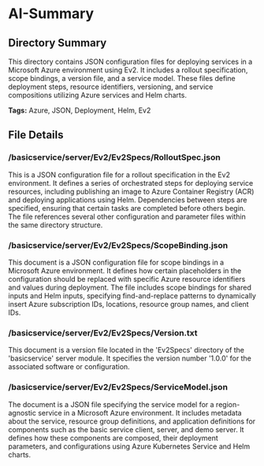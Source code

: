 # AI-Summary
## Directory Summary
This directory contains JSON configuration files for deploying services in a Microsoft Azure environment using Ev2. It includes a rollout specification, scope bindings, a version file, and a service model. These files define deployment steps, resource identifiers, versioning, and service compositions utilizing Azure services and Helm charts.

**Tags:** Azure, JSON, Deployment, Helm, Ev2

## File Details
    
### /basicservice/server/Ev2/Ev2Specs/RolloutSpec.json
This is a JSON configuration file for a rollout specification in the Ev2 environment. It defines a series of orchestrated steps for deploying service resources, including publishing an image to Azure Container Registry (ACR) and deploying applications using Helm. Dependencies between steps are specified, ensuring that certain tasks are completed before others begin. The file references several other configuration and parameter files within the same directory structure.

### /basicservice/server/Ev2/Ev2Specs/ScopeBinding.json
This document is a JSON configuration file for scope bindings in a Microsoft Azure environment. It defines how certain placeholders in the configuration should be replaced with specific Azure resource identifiers and values during deployment. The file includes scope bindings for shared inputs and Helm inputs, specifying find-and-replace patterns to dynamically insert Azure subscription IDs, locations, resource group names, and client IDs.

### /basicservice/server/Ev2/Ev2Specs/Version.txt
This document is a version file located in the 'Ev2Specs' directory of the 'basicservice' server module. It specifies the version number '1.0.0' for the associated software or configuration.

### /basicservice/server/Ev2/Ev2Specs/ServiceModel.json
The document is a JSON file specifying the service model for a region-agnostic service in a Microsoft Azure environment. It includes metadata about the service, resource group definitions, and application definitions for components such as the basic service client, server, and demo server. It defines how these components are composed, their deployment parameters, and configurations using Azure Kubernetes Service and Helm charts.
